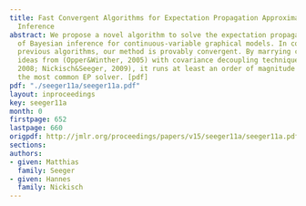 ```yaml
---
title: Fast Convergent Algorithms for Expectation Propagation Approximate Bayesian
  Inference
abstract: We propose a novel algorithm to solve the expectation propagation relaxation
  of Bayesian inference for continuous-variable graphical models. In contrast to most
  previous algorithms, our method is provably convergent. By marrying convergent EP
  ideas from (Opper&Winther, 2005) with covariance decoupling techniques (Wipf&Nagarajan,
  2008; Nickisch&Seeger, 2009), it runs at least an order of magnitude faster than
  the most common EP solver. [pdf]
pdf: "./seeger11a/seeger11a.pdf"
layout: inproceedings
key: seeger11a
month: 0
firstpage: 652
lastpage: 660
origpdf: http://jmlr.org/proceedings/papers/v15/seeger11a/seeger11a.pdf
sections: 
authors:
- given: Matthias
  family: Seeger
- given: Hannes
  family: Nickisch
---
```

